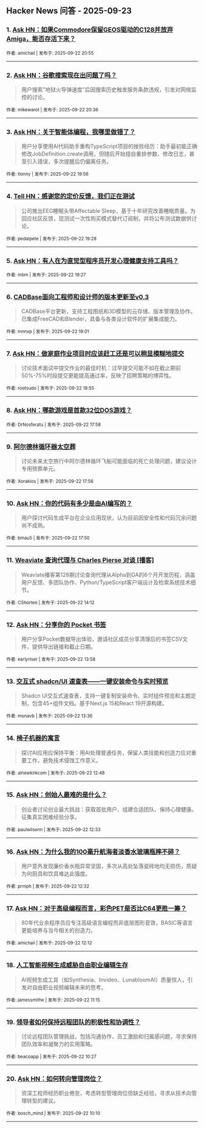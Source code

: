 ## Hacker News 问答 - 2025-09-23


### 1. [Ask HN：如果Commodore保留GEOS驱动的C128并放弃Amiga，能否存活下来？](https://news.ycombinator.com/item?id=45339335)

<sub>作者: amichail | 发布于: 2025-09-22 20:55</sub>

---

### 2. [Ask HN：谷歌搜索现在出问题了吗？](https://news.ycombinator.com/item?id=45339120)
> 用户搜索"地狱火导弹速度"后因搜索历史触发服务条款违规，引发对网络监控的讨论。

<sub>作者: mikewarot | 发布于: 2025-09-22 20:36</sub>

---

### 3. [Ask HN：关于智能体编程，我哪里做错了？](https://news.ycombinator.com/item?id=45338653)
> 用户分享使用AI代码助手重构TypeScript项目的挫败经历：助手最初能正确修改JobDefinition.create调用，但随后开始擅自重排参数、修改日志，甚至引入错误，多次提醒后仍偏离任务。

<sub>作者: tlonny | 发布于: 2025-09-22 19:56</sub>

---

### 4. [Tell HN：感谢您的定价反馈，我们正在测试](https://news.ycombinator.com/item?id=45338308)
> 公司推出EEG睡眠头带Affectable Sleep，基于十年研究改善睡眠质量。为回应社区反馈，现测试一次性购买模式替代订阅制，并将公布测试数据供讨论。

<sub>作者: pedalpete | 发布于: 2025-09-22 19:28</sub>

---

### 5. [Ask HN：有人在为直觉型程序员开发心理健康支持工具吗？](https://news.ycombinator.com/item?id=45338287)

<sub>作者: mbm | 发布于: 2025-09-22 19:27</sub>

---

### 6. [CADBase面向工程师和设计师的版本更新至v0.3](https://news.ycombinator.com/item?id=45337934)
> CADBase平台更新，支持工程图纸和3D模型的云存储、版本管理及协作。已集成FreeCAD和Blender，具备与各类设计软件的扩展集成能力。

<sub>作者: mnnxp | 发布于: 2025-09-22 19:01</sub>

---

### 7. [Ask HN：做家庭作业项目时应该赶工还是可以稍显模糊地提交](https://news.ycombinator.com/item?id=45337859)
> 讨论技术面试中提交作业的最佳时机：过早提交可能不如在截止期前50%-75%时段提交更能提高通过率，反映了招聘策略的博弈性。

<sub>作者: rootsudo | 发布于: 2025-09-22 18:55</sub>

---

### 8. [Ask HN：哪款游戏是首款32位DOS游戏？](https://news.ycombinator.com/item?id=45337112)

<sub>作者: DrNosferatu | 发布于: 2025-09-22 17:58</sub>

---

### 9. [阿尔德林循环器太空葬](https://news.ycombinator.com/item?id=45337086)
> 讨论未来太空旅行中阿尔德林循环飞船可能面临的死亡处理问题，建议设计专用殡葬单元。

<sub>作者: Xorakios | 发布于: 2025-09-22 17:56</sub>

---

### 10. [Ask HN：你的代码有多少是由AI编写的？](https://news.ycombinator.com/item?id=45336994)
> 用户探讨代码生成平台在企业应用现状，认为目前因安全性和代码冗余问题尚不成熟。

<sub>作者: bmau5 | 发布于: 2025-09-22 17:50</sub>

---

### 11. [Weaviate 查询代理与 Charles Pierse 对谈 [播客]](https://news.ycombinator.com/item?id=45333744)
> Weaviate播客第128期讨论查询代理从Alpha到GA的6个月开发历程，涵盖用户反馈、多团队协作、Python/TypeScript客户端设计及检索系统技术细节。

<sub>作者: CShorten | 发布于: 2025-09-22 14:12</sub>

---

### 12. [Ask HN：分享你的 Pocket 书签](https://news.ycombinator.com/item?id=45333578)
> 用户分享Pocket数据导出体验，邀请社区成员分享清理后的书签CSV文件，提供导出链接和截止日期。

<sub>作者: earlyriser | 发布于: 2025-09-22 13:58</sub>

---

### 13. [交互式 shadcn/UI 速查表——一键安装命令与实时预览](https://news.ycombinator.com/item?id=45333294)
> Shadcn UI交互式速查表，支持一键复制安装命令、实时组件预览和主题定制，包含45+组件文档。基于Next.js 15和React 19开源构建。

<sub>作者: monavb | 发布于: 2025-09-22 13:36</sub>

---

### 14. [椅子机器的寓言](https://news.ycombinator.com/item?id=45332695)
> 探讨AI应用应保持平衡：用AI处理普通任务，保留人类技能和创造力应对重要工作，避免技术侵蚀工作意义。

<sub>作者: alnewkirkcom | 发布于: 2025-09-22 12:48</sub>

---

### 15. [Ask HN：创始人最难的是什么？](https://news.ycombinator.com/item?id=45332530)
> 创业者讨论创业最大挑战：获取首批用户、组建合适团队、保持心理健康。征集真实困难经验分享。

<sub>作者: paulwilsonn | 发布于: 2025-09-22 12:33</sub>

---

### 16. [Ask HN：为什么我的100毫升航海者淡香水玻璃瓶摔不碎？](https://news.ycombinator.com/item?id=45332517)
> 用户意外发现廉价香水瓶异常坚固，多次从高处坠落瓷砖地均无损伤，质疑为何厨具和饮具难达此强度。

<sub>作者: prmph | 发布于: 2025-09-22 12:32</sub>

---

### 17. [Ask HN：对于高级编程而言，彩色PET是否比C64更胜一筹？](https://news.ycombinator.com/item?id=45332314)
> 80年代业余程序员应专注高级语言编程而非底层图形音效，BASIC等语言更能培养与当今相关的创造力。

<sub>作者: amichail | 发布于: 2025-09-22 12:12</sub>

---

### 18. [人工智能视频生成威胁自由职业编辑生存](https://news.ycombinator.com/item?id=45331837)
> AI视频生成工具（如Synthesia、Invideo、LunabloomAI）质量惊人，引发对自由职业视频编辑未来的思考。

<sub>作者: jamessmithe | 发布于: 2025-09-22 11:15</sub>

---

### 19. [领导者如何保持远程团队的积极性和协调性？](https://news.ycombinator.com/item?id=45331417)
> 讨论远程团队管理挑战，包括沟通协作、员工激励和归属感问题，寻求保持团队效率和凝聚力的实用策略。

<sub>作者: beacoapp | 发布于: 2025-09-22 10:27</sub>

---

### 20. [Ask HN：如何转向管理岗位？](https://news.ycombinator.com/item?id=45331277)
> 资深工程师经历职业倦怠，考虑转型管理岗位但缺乏经验，寻求从技术向管理转型的建议。

<sub>作者: bosch_mind | 发布于: 2025-09-22 10:10</sub>

---
